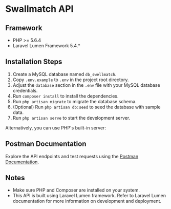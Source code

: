 # Swallmatch API

## Framework

- PHP >= 5.6.4
- Laravel Lumen Framework 5.4.*

## Installation Steps

1. Create a MySQL database named `db_swellmatch`.
2. Copy `.env.example` to `.env` in the project root directory.
3. Adjust the `database` section in the `.env` file with your MySQL database credentials.
4. Run `composer install` to install the dependencies.
5. Run `php artisan migrate` to migrate the database schema.
6. (Optional) Run `php artisan db:seed` to seed the database with sample data.
7. Run `php artisan serve` to start the development server.

Alternatively, you can use PHP's built-in server:

## Postman Documentation

Explore the API endpoints and test requests using the [Postman Documentation](https://documenter.getpostman.com/view/10341950/2sA3JNa11S).

## Notes

- Make sure PHP and Composer are installed on your system.
- This API is built using Laravel Lumen framework. Refer to Laravel Lumen documentation for more information on development and deployment.